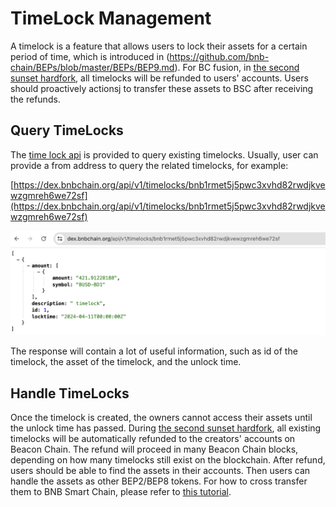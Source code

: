 # TimeLock Management

A timelock is a feature that allows users to lock their assets for a certain period of time, which is introduced
in (https://github.com/bnb-chain/BEPs/blob/master/BEPs/BEP9.md).
For BC fusion, in [the second sunset
hardfork](https://github.com/bnb-chain/bEPs/pull/333), all timelocks will be refunded to users' accounts.
Users should proactively actionsj to transfer these assets to BSC after receiving the refunds.

## Query TimeLocks

The [time lock api](https://docs.bnbchain.org/docs/beaconchain/develop/api-reference/dex-api/paths#apiv1timelocksaddress)
is provided to query existing timelocks. Usually, user can provide a
from address to query the related timelocks, for example:

[https://dex.bnbchain.org/api/v1/timelocks/bnb1rmet5j5pwc3xvhd82rwdjkvewzgmreh6we72sf](https://dex.bnbchain.org/api/v1/timelocks/bnb1rmet5j5pwc3xvhd82rwdjkvewzgmreh6we72sf)

![img](../../assets/bcfusion/user-timelock1.png)

The response will contain a lot of useful information, such as id of the
timelock, the asset of the timelock, and the unlock time.

## Handle TimeLocks

Once the timelock is created, the owners cannot access their assets until the unlock time has passed.
During [the second sunset hardfork](https://github.com/bnb-chain/bEPs/pull/333), all
existing timelocks will be automatically refunded to the creators'
accounts on Beacon Chain. The refund will proceed in many Beacon Chain
blocks, depending on how many timelocks still exist on the
blockchain. After refund, users should be able to find the assets in
their accounts. Then users can handle the assets as other BEP2/BEP8
tokens. For how to cross transfer them to BNB Smart Chain, please
refer to [this tutorial](./assets.md).

